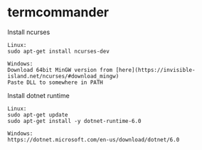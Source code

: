 # termcommander

Install ncurses
```
Linux:
sudo apt-get install ncurses-dev

Windows:
Download 64bit MinGW version from [here](https://invisible-island.net/ncurses/#download_mingw)
Paste DLL to somewhere in PATH
```

Install dotnet runtime
```
Linux:
sudo apt-get update
sudo apt-get install -y dotnet-runtime-6.0

Windows:
https://dotnet.microsoft.com/en-us/download/dotnet/6.0
```
